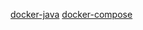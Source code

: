 [docker-java](https://github.com/nemolpsky/note/blob/master/file/container/docker/%E5%88%B6%E4%BD%9CJava_Docker%E9%95%9C%E5%83%8F.md)
[docker-compose](https://github.com/nemolpsky/note/blob/master/file/container/docker/Docker_Compose%E4%BD%BF%E7%94%A8.md)

